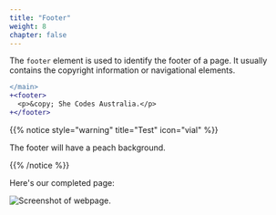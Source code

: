 ```yaml
---
title: "Footer"
weight: 8
chapter: false
---
```


The `footer` element is used to identify the footer of a page.
It usually contains the copyright information or navigational elements.

```diff
</main>
+<footer>
  <p>&copy; She Codes Australia.</p>
+</footer>
```

{{% notice style="warning" title="Test" icon="vial" %}}

The footer will have a peach background.

{{% /notice %}}

Here's our completed page:

![Screenshot of webpage.](../../images/myrtle_footer.png)
